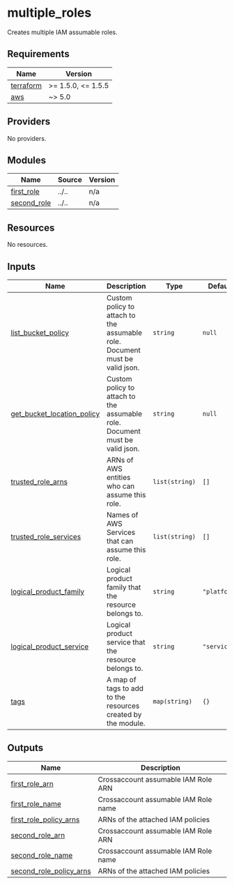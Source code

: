 # multiple_roles

Creates multiple IAM assumable roles.

<!-- BEGINNING OF PRE-COMMIT-TERRAFORM DOCS HOOK -->
## Requirements

| Name | Version |
|------|---------|
| <a name="requirement_terraform"></a> [terraform](#requirement\_terraform) | >= 1.5.0, <= 1.5.5 |
| <a name="requirement_aws"></a> [aws](#requirement\_aws) | ~> 5.0 |

## Providers

No providers.

## Modules

| Name | Source | Version |
|------|--------|---------|
| <a name="module_first_role"></a> [first\_role](#module\_first\_role) | ../.. | n/a |
| <a name="module_second_role"></a> [second\_role](#module\_second\_role) | ../.. | n/a |

## Resources

No resources.

## Inputs

| Name | Description | Type | Default | Required |
|------|-------------|------|---------|:--------:|
| <a name="input_list_bucket_policy"></a> [list\_bucket\_policy](#input\_list\_bucket\_policy) | Custom policy to attach to the assumable role. Document must be valid json. | `string` | `null` | no |
| <a name="input_get_bucket_location_policy"></a> [get\_bucket\_location\_policy](#input\_get\_bucket\_location\_policy) | Custom policy to attach to the assumable role. Document must be valid json. | `string` | `null` | no |
| <a name="input_trusted_role_arns"></a> [trusted\_role\_arns](#input\_trusted\_role\_arns) | ARNs of AWS entities who can assume this role. | `list(string)` | `[]` | no |
| <a name="input_trusted_role_services"></a> [trusted\_role\_services](#input\_trusted\_role\_services) | Names of AWS Services that can assume this role. | `list(string)` | `[]` | no |
| <a name="input_logical_product_family"></a> [logical\_product\_family](#input\_logical\_product\_family) | Logical product family that the resource belongs to. | `string` | `"platform"` | no |
| <a name="input_logical_product_service"></a> [logical\_product\_service](#input\_logical\_product\_service) | Logical product service that the resource belongs to. | `string` | `"service"` | no |
| <a name="input_tags"></a> [tags](#input\_tags) | A map of tags to add to the resources created by the module. | `map(string)` | `{}` | no |

## Outputs

| Name | Description |
|------|-------------|
| <a name="output_first_role_arn"></a> [first\_role\_arn](#output\_first\_role\_arn) | Crossaccount assumable IAM Role ARN |
| <a name="output_first_role_name"></a> [first\_role\_name](#output\_first\_role\_name) | Crossaccount assumable IAM Role name |
| <a name="output_first_role_policy_arns"></a> [first\_role\_policy\_arns](#output\_first\_role\_policy\_arns) | ARNs of the attached IAM policies |
| <a name="output_second_role_arn"></a> [second\_role\_arn](#output\_second\_role\_arn) | Crossaccount assumable IAM Role ARN |
| <a name="output_second_role_name"></a> [second\_role\_name](#output\_second\_role\_name) | Crossaccount assumable IAM Role name |
| <a name="output_second_role_policy_arns"></a> [second\_role\_policy\_arns](#output\_second\_role\_policy\_arns) | ARNs of the attached IAM policies |
<!-- END OF PRE-COMMIT-TERRAFORM DOCS HOOK -->
